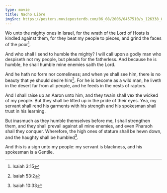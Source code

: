 ```yaml
---
type: movie
title: Nacho Libre
imgSrc: https://posters.movieposterdb.com/06_08/2006/0457510/s_126338_0457510_5aeff3a6.jpg
---
```


Wo unto the mighty ones in Israel, for the wrath of the Lord of Hosts is kindled against them, for they beat my people to pieces, and grind the faces of the poor[^isa-3-15].

And who shall I send to humble the mighty? I will call upon a godly man who despiseth not my people, but pleads for the fatherless. And because he is humble, he shall humble mine enemies saith the Lord.

And he hath no form nor comeliness; and when ye shall see him, there is no beauty that ye should desire him[^isa-53-2]. For he is become as a wild man, he liveth in the desert far from all people, and he feeds in the nests of raptors.

And I shall raise up an Aaron unto him, and they twain shall vex the wicked of my people. But they shall be lifted up in the pride of their eyes. Yea, my servant shall rend his garments with his strength and his spokesman shall trust in his learning.

But inasmuch as they humble themselves before me, I shall strengthen them, and they shall prevail against all mine enemies, and even Pharaoh shall they conquer. Wherefore, the high ones of stature shall be hewn down, and the haughty shall be humbled[^isa-10-33].

And this is a sign unto my people: my servant is blackness, and his spokesman is a Gentile.

[^isa-3-15]: Isaiah 3:15
[^isa-53-2]: Isaiah 53:2
[^isa-10-33]: Isaiah 10:33